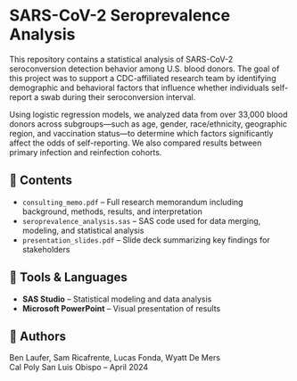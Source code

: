 # SARS-CoV-2 Seroprevalence Analysis

This repository contains a statistical analysis of SARS-CoV-2 seroconversion detection behavior among U.S. blood donors. The goal of this project was to support a CDC-affiliated research team by identifying demographic and behavioral factors that influence whether individuals self-report a swab during their seroconversion interval.

Using logistic regression models, we analyzed data from over 33,000 blood donors across subgroups—such as age, gender, race/ethnicity, geographic region, and vaccination status—to determine which factors significantly affect the odds of self-reporting. We also compared results between primary infection and reinfection cohorts.

## 📂 Contents

- `consulting_memo.pdf` – Full research memorandum including background, methods, results, and interpretation  
- `seroprevalence_analysis.sas` – SAS code used for data merging, modeling, and statistical analysis  
- `presentation_slides.pdf` – Slide deck summarizing key findings for stakeholders  

## 🔧 Tools & Languages

- **SAS Studio** – Statistical modeling and data analysis  
- **Microsoft PowerPoint** – Visual presentation of results  

## 👥 Authors

Ben Laufer, Sam Ricafrente, Lucas Fonda, Wyatt De Mers  
Cal Poly San Luis Obispo – April 2024
